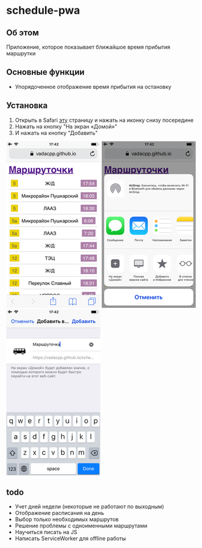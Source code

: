 # schedule-pwa 

## Об этом

Приложение, которое показывает ближайшое время прибытия маршрутки

## Основные функции

 + Упорядоченное отображение время прибытия на остановку

## Установка

1. Открыть в Safari [эту](https://vadacpp.github.io/schedule-pwa) страницу и нажать на иконку снизу посередине
2. Нажать на кнопку "На экран «Домой»"
3. И нажать на кнопку "Добавить"

![Открыть в Safari страницу и нажать на иконку снизу посередине](github-img/1.png)
![Нажать на кнопку "На экран «Домой»"](github-img/2.png)
![И нажать на кнопку "Добавить"](github-img/3.png)

## todo 
 - Учет дней недели (некоторые не работают по выходным)
 - Отображение расписания на день
 - Выбор только необходимых маршрутов
 - Решение проблемы с одноименными маршрутами
 - Научиться писать на JS
 - Написать ServiceWorker для offline работы